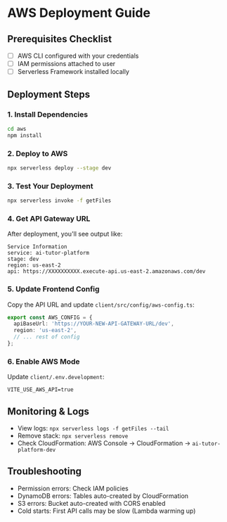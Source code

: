 # AWS Deployment Guide

## Prerequisites Checklist
- [ ] AWS CLI configured with your credentials
- [ ] IAM permissions attached to user
- [ ] Serverless Framework installed locally

## Deployment Steps

### 1. Install Dependencies
```bash
cd aws
npm install
```

### 2. Deploy to AWS
```bash
npx serverless deploy --stage dev
```

### 3. Test Your Deployment
```bash
npx serverless invoke -f getFiles
```

### 4. Get API Gateway URL
After deployment, you'll see output like:
```
Service Information
service: ai-tutor-platform
stage: dev
region: us-east-2
api: https://XXXXXXXXXX.execute-api.us-east-2.amazonaws.com/dev
```

### 5. Update Frontend Config
Copy the API URL and update `client/src/config/aws-config.ts`:
```typescript
export const AWS_CONFIG = {
  apiBaseUrl: 'https://YOUR-NEW-API-GATEWAY-URL/dev',
  region: 'us-east-2',
  // ... rest of config
};
```

### 6. Enable AWS Mode
Update `client/.env.development`:
```
VITE_USE_AWS_API=true
```

## Monitoring & Logs
- View logs: `npx serverless logs -f getFiles --tail`
- Remove stack: `npx serverless remove`
- Check CloudFormation: AWS Console → CloudFormation → `ai-tutor-platform-dev`

## Troubleshooting
- Permission errors: Check IAM policies
- DynamoDB errors: Tables auto-created by CloudFormation
- S3 errors: Bucket auto-created with CORS enabled
- Cold starts: First API calls may be slow (Lambda warming up)
